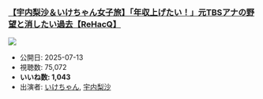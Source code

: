 ### [【宇内梨沙＆いけちゃん女子旅】「年収上げたい！」元TBSアナの野望と消したい過去【ReHacQ】](https://www.youtube.com/watch?v=rYDFCU3yd9A)
[![](https://img.youtube.com/vi/rYDFCU3yd9A/sddefault.jpg)](https://www.youtube.com/watch?v=rYDFCU3yd9A)
-   公開日: 2025-07-13
-   視聴数: 75,072
-   **いいね数: 1,043**
-   出演者: [いけちゃん](/rehacq_fan/people/いけちゃん "wikilink"), [宇内梨沙](/rehacq_fan/people/宇内梨沙 "wikilink")
